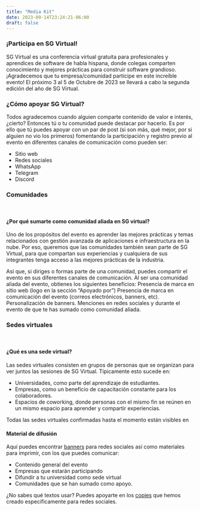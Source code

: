 ```yaml
---
title: "Media Kit"
date: 2023-09-14T23:24:21-06:00
draft: false
---
```


### ¡Participa en SG Virtual!

SG Virtual es una conferencia virtual gratuita para profesionales y aprendices de software de habla hispana, donde colegas comparten conocimiento y mejores prácticas para construir software grandioso.
¡Agradecemos que tu empresa/comunidad participe en este increíble evento! El próximo 3 al 5 de Octubre de 2023 se llevará a cabo la segunda edición del año de SG Virtual.


### ¿Cómo apoyar SG Virtual?

Todos agradecemos cuando alguien comparte contenido de valor e interés, ¿cierto? Entonces tú o tu comunidad puede destacar por hacerlo.
Es por ello que tú puedes apoyar con un par de post (si son más, qué mejor, por si alguien no vio los primeros) fomentando la participación y registro previo al evento en diferentes canales de comunicación como pueden ser:

* Sitio web
* Redes sociales
* WhatsApp
* Telegram
* Discord

### Comunidades

<br>

#### ¿Por qué sumarte como comunidad aliada en SG virtual?

Uno de los propósitos del evento es aprender las mejores prácticas y temas relacionados con gestión avanzada de aplicaciones e infraestructura en la nube. Por eso, queremos que las comunidades también sean parte de SG Virtual, para que compartan sus experiencias y cualquiera de sus integrantes tenga acceso a las mejores prácticas de la industria.

Así que, si diriges o formas parte de una comunidad, puedes compartir el evento en sus diferentes canales de comunicación.
Al ser una comunidad aliada del evento, obtienes los siguientes beneficios:
Presencia de marca en sitio web (logo en la sección “Apoyado por”)
Presencia de marca en comunicación del evento (correos electrónicos, banners, etc).
Personalización de banners.
Menciones en redes sociales y durante el evento de que te has sumado como comunidad aliada.


### Sedes virtuales

<br>

#### ¿Qué es una sede virtual?

Las sedes virtuales consisten en grupos de personas que se organizan para ver juntos las sesiones de SG Virtual. Típicamente esto sucede en:

* Universidades, como parte del aprendizaje de estudiantes.
* Empresas, como un beneficio de capacitación constante para los colaboradores.
* Espacios de coworking, donde personas con el mismo fin se reúnen en un mismo espacio para aprender y compartir experiencias.

Todas las sedes virtuales confirmadas hasta el momento están visibles en 

#### Material de difusión

Aquí puedes encontrar [banners](https://drive.google.com/drive/folders/1dlGyymsRSAo8WpZoSx1wb9Lefp6fp7bR?usp=share_link) para redes sociales así como materiales para imprimir, con los que puedes comunicar:
* Contenido general del evento
* Empresas que estarán participando
* Difundir a tu universidad como sede virtual
* Comunidades que se han sumado como apoyo.

¿No sabes qué textos usar? Puedes apoyarte en los [copies](https://docs.google.com/document/d/11-_0Vb9ZxcMguNWKwBc14QRqvD887C2kx37RqpKjLHA/edit) que hemos creado específicamente para redes sociales.



